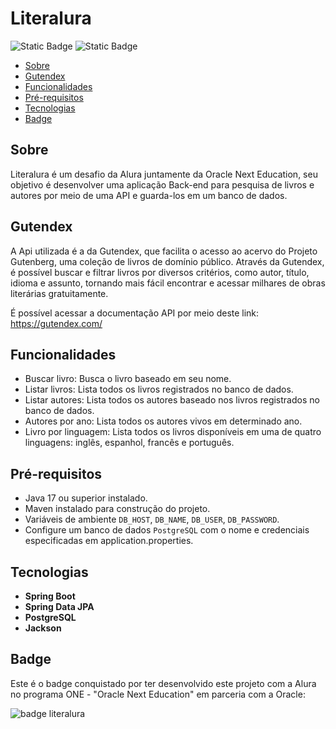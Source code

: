 # Literalura
![Static Badge](https://img.shields.io/badge/Spring-Green)
![Static Badge](https://img.shields.io/github/license/Mangabas/forum-hub.svg)

* [Sobre](#Sobre)
* [Gutendex](#Gutendex)
* [Funcionalidades](#Funcionalidades)
* [Pré-requisitos](#Pré-requisitos)
* [Tecnologias](#Tecnologias)
* [Badge](#Badge)
  
## Sobre
Literalura é um desafio da Alura juntamente da Oracle Next Education, seu objetivo é desenvolver uma aplicação Back-end para pesquisa de livros e autores por meio de uma API e guarda-los 
em um banco de dados.
## Gutendex
A Api utilizada é a da Gutendex, que facilita o acesso ao acervo do Projeto Gutenberg, uma coleção de livros de domínio público. Através da Gutendex, é possível buscar e filtrar livros por 
diversos critérios, como autor, título, idioma e assunto, tornando mais fácil encontrar e acessar milhares de obras literárias gratuitamente.  

É possível acessar a documentação API por meio deste link:  
https://gutendex.com/

## Funcionalidades
- Buscar livro: Busca o livro baseado em seu nome.
- Listar livros: Lista todos os livros registrados no banco de dados.
- Listar autores: Lista todos os autores baseado nos livros registrados no banco de dados.
- Autores por ano: Lista todos os autores vivos em determinado ano.
- Livro por linguagem: Lista todos os livros disponíveis em uma de quatro linguagens: inglês, espanhol, francês e português.

## Pré-requisitos

- Java 17 ou superior instalado.
- Maven instalado para construção do projeto.
- Variáveis de ambiente `DB_HOST`, `DB_NAME`, `DB_USER`, `DB_PASSWORD`.
- Configure um banco de dados `PostgreSQL` com o nome e credenciais especificadas em application.properties.

## Tecnologias
- **Spring Boot**
- **Spring Data JPA**
- **PostgreSQL**
- **Jackson**

## Badge
Este é o badge conquistado por ter desenvolvido este projeto com a Alura no programa ONE - "Oracle Next Education" em parceria com a Oracle:

![badge literalura](https://github.com/user-attachments/assets/e3974331-96d8-4482-9f45-8bfc40d431ee)

